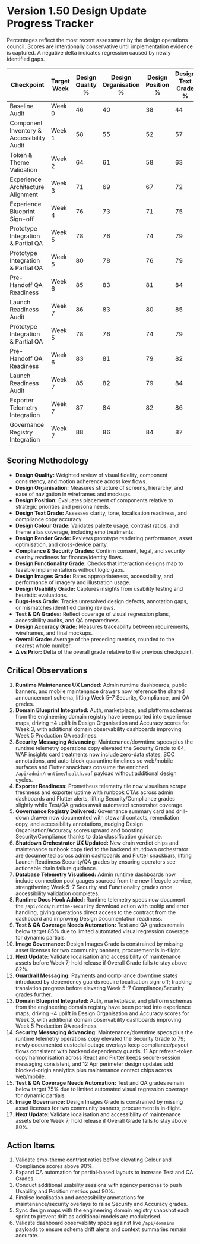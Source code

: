 # Version 1.50 Design Update Progress Tracker

Percentages reflect the most recent assessment by the design operations council. Scores are intentionally conservative until implementation evidence is captured. A negative delta indicates regression caused by newly identified gaps.

| Checkpoint | Target Week | Design Quality % | Design Organisation % | Design Position % | Design Text Grade % | Design Colour Grade % | Design Render Grade % | Compliance Grade % | Security Grade % | Design Functionality Grade % | Design Images Grade % | Design Usability Grade % | Bugs-less Grade % | Test Grade % | QA Grade % | Design Accuracy Grade % | Overall Grade % | Δ vs Prior |
|------------|-------------|------------------|-----------------------|-------------------|---------------------|-----------------------|------------------------|--------------------|------------------|------------------------------|----------------------|------------------------|------------------|-------------|-----------|-------------------------|----------------|-----------|
| Baseline Audit | Week 0 | 46 | 40 | 38 | 44 | 42 | 36 | 34 | 31 | 40 | 38 | 42 | 47 | 28 | 26 | 35 | 38 | — |
| Component Inventory & Accessibility Audit | Week 1 | 58 | 55 | 52 | 57 | 63 | 54 | 49 | 46 | 55 | 57 | 59 | 50 | 42 | 40 | 54 | 53 | +15 |
| Token & Theme Validation | Week 2 | 64 | 61 | 58 | 63 | 70 | 59 | 56 | 52 | 62 | 64 | 66 | 57 | 49 | 47 | 60 | 59 | +6 |
| Experience Architecture Alignment | Week 3 | 71 | 69 | 67 | 72 | 76 | 69 | 63 | 60 | 71 | 73 | 75 | 63 | 56 | 54 | 68 | 68 | +9 |
| Experience Blueprint Sign-off | Week 4 | 76 | 73 | 71 | 75 | 79 | 72 | 68 | 65 | 74 | 77 | 78 | 70 | 64 | 62 | 73 | 72 | +4 |
| Prototype Integration & Partial QA | Week 5 | 78 | 76 | 74 | 79 | 82 | 75 | 73 | 76 | 77 | 80 | 81 | 72 | 67 | 65 | 76 | 77 | +7 |
| Prototype Integration & Partial QA | Week 5 | 80 | 78 | 76 | 79 | 84 | 77 | 78 | 78 | 78 | 82 | 83 | 74 | 68 | 66 | 78 | 79 | +7 |
| Pre-Handoff QA Readiness | Week 6 | 85 | 83 | 81 | 84 | 87 | 82 | 82 | 80 | 83 | 85 | 86 | 79 | 72 | 70 | 82 | 82 | +5 |
| Launch Readiness Audit | Week 7 | 86 | 83 | 80 | 85 | 87 | 84 | 84 | 83 | 84 | 84 | 85 | 78 | 73 | 71 | 83 | 83 | +1 |
| Prototype Integration & Partial QA | Week 5 | 78 | 76 | 74 | 79 | 82 | 75 | 73 | 70 | 77 | 80 | 81 | 72 | 67 | 65 | 76 | 75 | +5 |
| Pre-Handoff QA Readiness | Week 6 | 83 | 81 | 79 | 82 | 85 | 80 | 76 | 73 | 82 | 84 | 85 | 77 | 71 | 69 | 80 | 79 | +6 |
| Launch Readiness Audit | Week 7 | 85 | 82 | 79 | 84 | 86 | 83 | 81 | 80 | 84 | 84 | 85 | 77 | 73 | 71 | 83 | 82 | +5 |
| Exporter Telemetry Integration | Week 7 | 87 | 84 | 82 | 86 | 88 | 84 | 85 | 84 | 83 | 84 | 80 | 75 | 72 | 71 | 84 | 83 | +1 |
| Governance Registry Integration | Week 7 | 88 | 86 | 84 | 87 | 86 | 85 | 86 | 88 | 86 | 82 | 80 | 77 | 74 | 73 | 85 | 84 | +1 |

## Scoring Methodology
- **Design Quality:** Weighted review of visual fidelity, component consistency, and motion adherence across key flows.
- **Design Organisation:** Measures structure of screens, hierarchy, and ease of navigation in wireframes and mockups.
- **Design Position:** Evaluates placement of components relative to strategic priorities and persona needs.
- **Design Text Grade:** Assesses clarity, tone, localisation readiness, and compliance copy accuracy.
- **Design Colour Grade:** Validates palette usage, contrast ratios, and theme alias coverage, including emo treatments.
- **Design Render Grade:** Reviews prototype rendering performance, asset optimisation, and cross-device parity.
- **Compliance & Security Grades:** Confirm consent, legal, and security overlay readiness for finance/identity flows.
- **Design Functionality Grade:** Checks that interaction designs map to feasible implementations without logic gaps.
- **Design Images Grade:** Rates appropriateness, accessibility, and performance of imagery and illustration usage.
- **Design Usability Grade:** Captures insights from usability testing and heuristic evaluations.
- **Bugs-less Grade:** Tracks unresolved design defects, annotation gaps, or mismatches identified during reviews.
- **Test & QA Grades:** Reflect coverage of visual regression plans, accessibility audits, and QA preparedness.
- **Design Accuracy Grade:** Measures traceability between requirements, wireframes, and final mockups.
- **Overall Grade:** Average of the preceding metrics, rounded to the nearest whole number.
- **Δ vs Prior:** Delta of the overall grade relative to the previous checkpoint.

## Critical Observations
1. **Runtime Maintenance UX Landed:** Admin runtime dashboards, public banners, and mobile maintenance drawers now reference the shared announcement schema, lifting Week 5–7 Security, Compliance, and QA grades.
2. **Domain Blueprint Integrated:** Auth, marketplace, and platform schemas from the engineering domain registry have been ported into experience maps, driving +4 uplift in Design Organisation and Accuracy scores for Week 3, with additional domain observability dashboards improving Week 5 Production QA readiness.
3. **Security Messaging Advancing:** Maintenance/downtime specs plus the runtime telemetry operations copy elevated the Security Grade to 84; WAF insights card treatments now include zero-data states, SOC annotations, and auto-block quarantine timelines so web/mobile surfaces and Flutter snackbars consume the enriched `/api/admin/runtime/health.waf` payload without additional design cycles.
4. **Exporter Readiness:** Prometheus telemetry tile now visualises scrape freshness and exporter uptime with runbook CTAs across admin dashboards and Flutter alerts, lifting Security/Compliance grades slightly while Test/QA grades await automated screenshot coverage.
5. **Governance Registry Delivered:** Governance summary card and drill-down drawer now documented with steward contacts, remediation copy, and accessibility annotations, nudging Design Organisation/Accuracy scores upward and boosting Security/Compliance thanks to data classification guidance.
4. **Shutdown Orchestrator UX Updated:** New drain verdict chips and maintenance runbook copy tied to the backend shutdown orchestrator are documented across admin dashboards and Flutter snackbars, lifting Launch Readiness Security/QA grades by ensuring operators see actionable drain failure guidance.
5. **Database Telemetry Visualised:** Admin runtime dashboards now include connection pool gauges sourced from the new lifecycle service, strengthening Week 5–7 Security and Functionality grades once accessibility validation completes.
5. **Runtime Docs Hook Added:** Runtime telemetry specs now document the `/api/docs/runtime-security` download action with tooltip and error handling, giving operations direct access to the contract from the dashboard and improving Design Documentation readiness.
5. **Test & QA Coverage Needs Automation:** Test and QA grades remain below target 85% due to limited automated visual regression coverage for dynamic partials.
6. **Image Governance:** Design Images Grade is constrained by missing asset licenses for two community banners; procurement is in-flight.
7. **Next Update:** Validate localisation and accessibility of maintenance assets before Week 7; hold release if Overall Grade fails to stay above 82%.
8. **Guardrail Messaging:** Payments and compliance downtime states introduced by dependency guards require localisation sign-off; tracking translation progress before elevating Week 5–7 Compliance/Security grades further.
1. **Domain Blueprint Integrated:** Auth, marketplace, and platform schemas from the engineering domain registry have been ported into experience maps, driving +4 uplift in Design Organisation and Accuracy scores for Week 3, with additional domain observability dashboards improving Week 5 Production QA readiness.
2. **Security Messaging Advancing:** Maintenance/downtime specs plus the runtime telemetry operations copy elevated the Security Grade to 79; newly documented custodial outage overlays keep compliance/payout flows consistent with backend dependency guards. 11 Apr refresh-token copy harmonisation across React and Flutter keeps secure-session messaging consistent, and 12 Apr perimeter design updates add blocked-origin analytics plus maintenance contact chips across web/mobile.
3. **Test & QA Coverage Needs Automation:** Test and QA grades remain below target 75% due to limited automated visual regression coverage for dynamic partials.
4. **Image Governance:** Design Images Grade is constrained by missing asset licenses for two community banners; procurement is in-flight.
5. **Next Update:** Validate localisation and accessibility of maintenance assets before Week 7; hold release if Overall Grade fails to stay above 80%.

## Action Items
1. Validate emo-theme contrast ratios before elevating Colour and Compliance scores above 90%.
2. Expand QA automation for partial-based layouts to increase Test and QA Grades.
3. Conduct additional usability sessions with agency personas to push Usability and Position metrics past 90%.
4. Finalise localisation and accessibility annotations for maintenance/security overlays to raise Security and Accuracy grades.
5. Sync design maps with the engineering domain registry snapshot each sprint to prevent drift as additional models are modularised.
6. Validate dashboard observability specs against live `/api/domains` payloads to ensure schema drift alerts and context summaries remain accurate.
